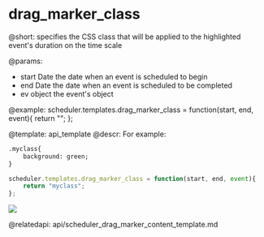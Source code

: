 drag_marker_class
=============
@short: specifies the CSS class that will be applied to the highlighted event's duration on the time scale
	
    
@params:
- start	Date	the date when an event is scheduled to begin   
- end	Date	the date when an event is scheduled to be completed
- ev	object	the event's object




@example:
scheduler.templates.drag_marker_class = function(start, end, event){
	return "";
};

@template:	api_template
@descr:
For example: 

~~~html
.myclass{
	background: green;
}
~~~


~~~js
scheduler.templates.drag_marker_class = function(start, end, event){
	return "myclass";
};
~~~

<img src="highlight_scale.png"/>

@relatedapi:
	api/scheduler_drag_marker_content_template.md